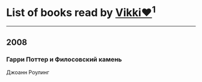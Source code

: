# List of books read by [Vikki❤️](https://my.mail.ru/mail/viktoriya.byk/)<sup>1</sup>
---

## 2008

### Гарри Поттер и Филосовский камень
Джоанн Роулинг



